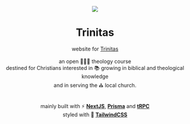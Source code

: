 <div align="center" style="border-radius:50%">
  <a href="https://cursotrinitas.com.br">
    <img src="https://user-images.githubusercontent.com/48724782/212928039-5d149b86-8dfa-49a9-85d8-d32fead72138.png" />
  </a>
</div>

<h1 align="center">
  Trinitas
</h1>

<div align="center">
  website for <a href="https://www.cursotrinitas.com.br">Trinitas</a>
</div>
<br />
<div align="center">
  an open 🧑🏻‍🎓 theology course
</div>
<div align="center">
destined for Christians interested in 📚 growing in biblical and theological knowledge
</div>
<div align="center">
and in serving the ⛪ local church.
</div>

<br />
<br />

<div align="center">
  mainly built with ⚡ <a href="https://nextjs.org"><strong>NextJS</strong></a>, <a href="https://prisma.io/"><strong>Prisma</strong></a> and <a href="https://trpc.io/"><strong>tRPC</strong></a>
</div>
<div align="center">
  styled with 💎 <a href="https://tailwindcss.com"><strong>TailwindCSS</strong></a>
</div>


